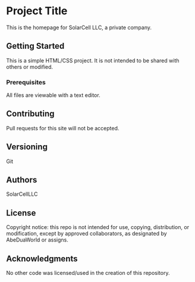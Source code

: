 # Project Title

This is the homepage for SolarCell LLC, a private company.

## Getting Started

This is a simple HTML/CSS project. It is not intended to be shared with others or modified.

### Prerequisites

All files are viewable with a text editor.

## Contributing

Pull requests for this site will not be accepted. 

## Versioning

Git

## Authors

SolarCellLLC

## License

Copyright notice: this repo is not intended for use, copying, distribution, or modification, except by approved collaborators, as designated by AbeDuaWorld or assigns. 

## Acknowledgments

No other code was licensed/used in the creation of this repository. 
